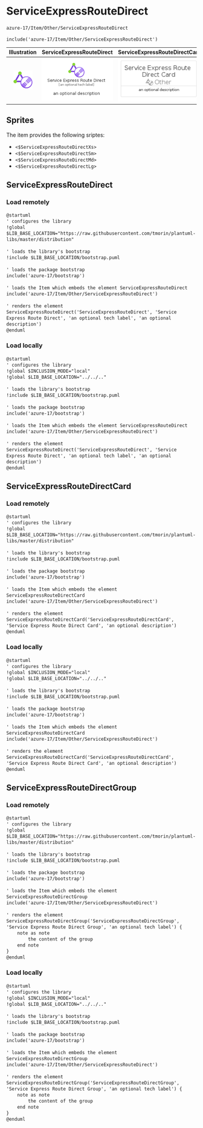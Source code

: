 # ServiceExpressRouteDirect


```text
azure-17/Item/Other/ServiceExpressRouteDirect
```

```text
include('azure-17/Item/Other/ServiceExpressRouteDirect')
```



| Illustration | ServiceExpressRouteDirect | ServiceExpressRouteDirectCard | ServiceExpressRouteDirectGroup |
| :---: | :---: | :---: | :---: |
| ![illustration for Illustration](../../../azure-17/Item/Other/ServiceExpressRouteDirect.png) | ![illustration for ServiceExpressRouteDirect](../../../azure-17/Item/Other/ServiceExpressRouteDirect.Local.png) | ![illustration for ServiceExpressRouteDirectCard](../../../azure-17/Item/Other/ServiceExpressRouteDirectCard.Local.png) | ![illustration for ServiceExpressRouteDirectGroup](../../../azure-17/Item/Other/ServiceExpressRouteDirectGroup.Local.png) |



## Sprites
The item provides the following sriptes:

- `<$ServiceExpressRouteDirectXs>`
- `<$ServiceExpressRouteDirectSm>`
- `<$ServiceExpressRouteDirectMd>`
- `<$ServiceExpressRouteDirectLg>`





## ServiceExpressRouteDirect

### Load remotely
```plantuml
@startuml
' configures the library
!global $LIB_BASE_LOCATION="https://raw.githubusercontent.com/tmorin/plantuml-libs/master/distribution"

' loads the library's bootstrap
!include $LIB_BASE_LOCATION/bootstrap.puml

' loads the package bootstrap
include('azure-17/bootstrap')

' loads the Item which embeds the element ServiceExpressRouteDirect
include('azure-17/Item/Other/ServiceExpressRouteDirect')

' renders the element
ServiceExpressRouteDirect('ServiceExpressRouteDirect', 'Service Express Route Direct', 'an optional tech label', 'an optional description')
@enduml
```

### Load locally
```plantuml
@startuml
' configures the library
!global $INCLUSION_MODE="local"
!global $LIB_BASE_LOCATION="../../.."

' loads the library's bootstrap
!include $LIB_BASE_LOCATION/bootstrap.puml

' loads the package bootstrap
include('azure-17/bootstrap')

' loads the Item which embeds the element ServiceExpressRouteDirect
include('azure-17/Item/Other/ServiceExpressRouteDirect')

' renders the element
ServiceExpressRouteDirect('ServiceExpressRouteDirect', 'Service Express Route Direct', 'an optional tech label', 'an optional description')
@enduml
```

## ServiceExpressRouteDirectCard

### Load remotely
```plantuml
@startuml
' configures the library
!global $LIB_BASE_LOCATION="https://raw.githubusercontent.com/tmorin/plantuml-libs/master/distribution"

' loads the library's bootstrap
!include $LIB_BASE_LOCATION/bootstrap.puml

' loads the package bootstrap
include('azure-17/bootstrap')

' loads the Item which embeds the element ServiceExpressRouteDirectCard
include('azure-17/Item/Other/ServiceExpressRouteDirect')

' renders the element
ServiceExpressRouteDirectCard('ServiceExpressRouteDirectCard', 'Service Express Route Direct Card', 'an optional description')
@enduml
```

### Load locally
```plantuml
@startuml
' configures the library
!global $INCLUSION_MODE="local"
!global $LIB_BASE_LOCATION="../../.."

' loads the library's bootstrap
!include $LIB_BASE_LOCATION/bootstrap.puml

' loads the package bootstrap
include('azure-17/bootstrap')

' loads the Item which embeds the element ServiceExpressRouteDirectCard
include('azure-17/Item/Other/ServiceExpressRouteDirect')

' renders the element
ServiceExpressRouteDirectCard('ServiceExpressRouteDirectCard', 'Service Express Route Direct Card', 'an optional description')
@enduml
```

## ServiceExpressRouteDirectGroup

### Load remotely
```plantuml
@startuml
' configures the library
!global $LIB_BASE_LOCATION="https://raw.githubusercontent.com/tmorin/plantuml-libs/master/distribution"

' loads the library's bootstrap
!include $LIB_BASE_LOCATION/bootstrap.puml

' loads the package bootstrap
include('azure-17/bootstrap')

' loads the Item which embeds the element ServiceExpressRouteDirectGroup
include('azure-17/Item/Other/ServiceExpressRouteDirect')

' renders the element
ServiceExpressRouteDirectGroup('ServiceExpressRouteDirectGroup', 'Service Express Route Direct Group', 'an optional tech label') {
    note as note
        the content of the group
    end note
}
@enduml
```

### Load locally
```plantuml
@startuml
' configures the library
!global $INCLUSION_MODE="local"
!global $LIB_BASE_LOCATION="../../.."

' loads the library's bootstrap
!include $LIB_BASE_LOCATION/bootstrap.puml

' loads the package bootstrap
include('azure-17/bootstrap')

' loads the Item which embeds the element ServiceExpressRouteDirectGroup
include('azure-17/Item/Other/ServiceExpressRouteDirect')

' renders the element
ServiceExpressRouteDirectGroup('ServiceExpressRouteDirectGroup', 'Service Express Route Direct Group', 'an optional tech label') {
    note as note
        the content of the group
    end note
}
@enduml
```

